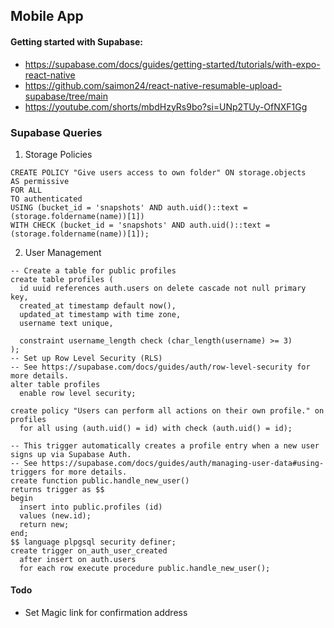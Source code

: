 ## Mobile App

#### Getting started with Supabase:

- https://supabase.com/docs/guides/getting-started/tutorials/with-expo-react-native
- https://github.com/saimon24/react-native-resumable-upload-supabase/tree/main
- https://youtube.com/shorts/mbdHzyRs9bo?si=UNp2TUy-OfNXF1Gg

### Supabase Queries

1. Storage Policies

```
CREATE POLICY "Give users access to own folder" ON storage.objects
AS permissive
FOR ALL
TO authenticated
USING (bucket_id = 'snapshots' AND auth.uid()::text = (storage.foldername(name))[1])
WITH CHECK (bucket_id = 'snapshots' AND auth.uid()::text = (storage.foldername(name))[1]);
```

2. User Management

```
-- Create a table for public profiles
create table profiles (
  id uuid references auth.users on delete cascade not null primary key,
  created_at timestamp default now(),
  updated_at timestamp with time zone,
  username text unique,

  constraint username_length check (char_length(username) >= 3)
);
-- Set up Row Level Security (RLS)
-- See https://supabase.com/docs/guides/auth/row-level-security for more details.
alter table profiles
  enable row level security;

create policy "Users can perform all actions on their own profile." on profiles
  for all using (auth.uid() = id) with check (auth.uid() = id);

-- This trigger automatically creates a profile entry when a new user signs up via Supabase Auth.
-- See https://supabase.com/docs/guides/auth/managing-user-data#using-triggers for more details.
create function public.handle_new_user()
returns trigger as $$
begin
  insert into public.profiles (id)
  values (new.id);
  return new;
end;
$$ language plpgsql security definer;
create trigger on_auth_user_created
  after insert on auth.users
  for each row execute procedure public.handle_new_user();
```

#### Todo

- Set Magic link for confirmation address
